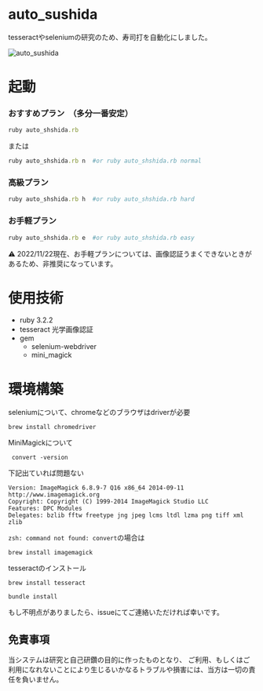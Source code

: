 # auto_sushida

tesseractやseleniumの研究のため、寿司打を自動化にしました。

![auto_sushida](https://user-images.githubusercontent.com/78460152/203343949-b9909116-3207-4b44-b53a-339423e106c0.gif)


# 起動

### おすすめプラン　（多分一番安定）
```ruby
ruby auto_shshida.rb
```
または
```ruby
ruby auto_shshida.rb n  #or ruby auto_shshida.rb normal
```

### 高級プラン
```ruby
ruby auto_shshida.rb h  #or ruby auto_shshida.rb hard
```

### お手軽プラン
```ruby
ruby auto_shshida.rb e  #or ruby auto_shshida.rb easy
```
⚠️ 2022/11/22現在、お手軽プランについては、画像認証うまくできないときがあるため、非推奨になっています。


# 使用技術
- ruby 3.2.2
- tesseract 光学画像認証
- gem
  - selenium-webdriver
  - mini_magick

# 環境構築
seleniumについて、chromeなどのブラウザはdriverが必要

```
brew install chromedriver
```


MiniMagickについて
```
 convert -version
```
下記出ていれば問題ない

```
Version: ImageMagick 6.8.9-7 Q16 x86_64 2014-09-11 http://www.imagemagick.org
Copyright: Copyright (C) 1999-2014 ImageMagick Studio LLC
Features: DPC Modules
Delegates: bzlib fftw freetype jng jpeg lcms ltdl lzma png tiff xml zlib
```

`zsh: command not found: convert`の場合は
```
brew install imagemagick
```

tesseractのインストール
```
brew install tesseract
```

```
bundle install
```

もし不明点がありましたら、issueにてご連絡いただければ幸いです。

## 免責事項

当システムは研究と自己研鑽の目的に作ったものとなり、
ご利用、もしくはご利用になれないことにより生じるいかなるトラブルや損害には、当方は一切の責任を負いません。
